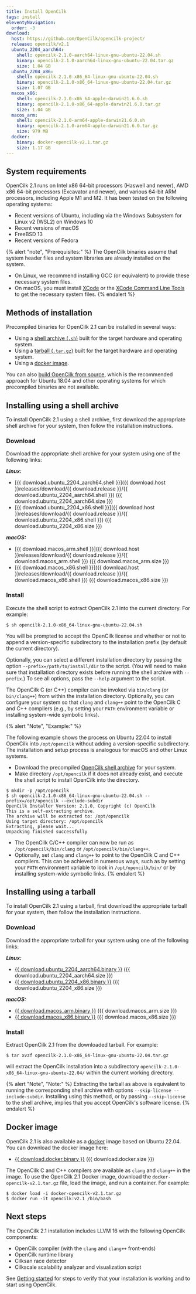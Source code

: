 ```yaml
---
title: Install OpenCilk
tags: install
eleventyNavigation:
  order: -3
download:
  host: https://github.com/OpenCilk/opencilk-project/
  release: opencilk/v2.1
  ubuntu_2204_aarch64: 
    shell: opencilk-2.1.0-aarch64-linux-gnu-ubuntu-22.04.sh
    binary: opencilk-2.1.0-aarch64-linux-gnu-ubuntu-22.04.tar.gz
    size: 1.04 GB
  ubuntu_2204_x86: 
    shell: opencilk-2.1.0-x86_64-linux-gnu-ubuntu-22.04.sh
    binary: opencilk-2.1.0-x86_64-linux-gnu-ubuntu-22.04.tar.gz
    size: 1.07 GB
  macos_x86: 
    shell: opencilk-2.1.0-x86_64-apple-darwin21.6.0.sh
    binary: opencilk-2.1.0-x86_64-apple-darwin21.6.0.tar.gz
    size: 1.04 GB
  macos_arm:
    shell: opencilk-2.1.0-arm64-apple-darwin21.6.0.sh
    binary: opencilk-2.1.0-arm64-apple-darwin21.6.0.tar.gz
    size: 979 MB
  docker: 
    binary: docker-opencilk-v2.1.tar.gz
    size: 1.17 GB
---
```


## System requirements

OpenCilk 2.1 runs on Intel x86 64-bit processors (Haswell and newer), AMD x86
64-bit processors (Excavator and newer), and various 64-bit ARM processors, including Apple M1 and M2. It has been tested on the following operating systems:

 - Recent versions of Ubuntu, including via the Windows Subsystem for Linux v2 (WSL2) on Windows 10
 - Recent versions of macOS
 - FreeBSD 13
 - Recent versions of Fedora

{% alert "note", "Prerequisites:" %}
The OpenCilk binaries assume that system header files and system libraries
are already installed on the system.
- On Linux, we recommend installing GCC (or equivalent) to provide these necessary system files.
- On macOS, you must install [XCode](https://developer.apple.com/support/xcode/) or
the [XCode Command Line Tools](https://mac.install.guide/commandlinetools/index.html) to get
the necessary system files. 
{% endalert %}

## Methods of installation

Precompiled binaries for OpenCilk 2.1 can be installed in several ways:
- Using a [shell archive (`.sh`)](#installing-using-a-shell-archive) built for the target hardware and operating system.
- Using a [tarball (`.tar.gz`)](#installing-using-a-tarball) built for the target hardware and operating system.
- Using a [docker image](#docker-image).

You can also [build OpenCilk from source](../build-opencilk-from-source),
which is the recommended approach for Ubuntu 18.04 and other operating systems for
which precompiled binaries are not available.

## Installing using a shell archive

To install OpenCilk 2.1 using a shell archive, first download the appropriate shell
archive for your system, then follow the installation instructions.

### Download

Download the appropriate shell archive for your system using one of the following links:

***Linux:***
 - [{{ download.ubuntu_2204_aarch64.shell }}]({{ download.host }}releases/download/{{ download.release }}/{{ download.ubuntu_2204_aarch64.shell }})
   ({{ download.ubuntu_2204_aarch64.size }})
 - [{{ download.ubuntu_2204_x86.shell }}]({{ download.host }}releases/download/{{ download.release }}/{{ download.ubuntu_2204_x86.shell }})
   ({{ download.ubuntu_2204_x86.size }})
 
***macOS:***
 - [{{ download.macos_arm.shell }}]({{ download.host }}releases/download/{{ download.release }}/{{ download.macos_arm.shell }})
   ({{ download.macos_arm.size }})
 - [{{ download.macos_x86.shell }}]({{ download.host }}releases/download/{{ download.release }}/{{ download.macos_x86.shell }})
   ({{ download.macos_x86.size }})

### Install

Execute the shell script to extract OpenCilk 2.1 into the current directory.  For example:

```shell-session
$ sh opencilk-2.1.0-x86_64-linux-gnu-ubuntu-22.04.sh
```

You will be prompted to accept the OpenCilk license and whether or not to
append a version-specific subdirectory to the installation prefix (by default
the current directory).

Optionally, you can select a different installation directory by passing the
option `--prefix=/path/to/install/dir` to the script.  (You will need to make
sure that installation directory exists before running the shell archive with
`--prefix`.)  To see all options, pass
the `--help` argument to the script.

The OpenCilk C (or C++) compiler can be invoked via `bin/clang` (or
`bin/clang++`) from within the installation directory.
Optionally, you can configure your system so that `clang` and `clang++` point to the OpenCilk C and C++
compilers (e.g., by setting your `PATH` environment variable or installing system-wide symbolic links).

{% alert "Note", "<span id='example'>Example:</span>" %}

The following example shows the
process on Ubuntu 22.04 to install OpenCilk into `/opt/opencilk` without adding
a version-specific subdirectory.  The installation and setup process is
analogous for macOS and other Linux systems.

- Download the precompiled [OpenCilk shell
archive](/doc/users-guide/install/#installing-using-a-shell-archive) for your
system.  
- Make directory `/opt/opencilk` if it does not already exist, and execute the shell script to install OpenCilk into the directory.

```shell-session
$ mkdir -p /opt/opencilk
$ sh opencilk-2.1.0-x86_64-linux-gnu-ubuntu-22.04.sh --prefix=/opt/opencilk --exclude-subdir
OpenCilk Installer Version: 2.1.0, Copyright (c) OpenCilk
This is a self-extracting archive.
The archive will be extracted to: /opt/opencilk 
Using target directory: /opt/opencilk
Extracting, please wait... 
Unpacking finished successfully
```

- The OpenCilk C/C++ compiler can now be run as `/opt/opencilk/bin/clang` or `/opt/opencilk/bin/clang++`.
- Optionally, set `clang` and `clang++` to point to the OpenCilk C and C++
compilers.  This can be achieved in numerous ways, such as by setting your
`PATH` environment variable to look in `/opt/opencilk/bin/` or by installing
system-wide symbolic links.
{% endalert %}

## Installing using a tarball

To install OpenCilk 2.1 using a tarball, first download the appropriate tarball
for your system, then follow the installation instructions.

### Download

Download the appropriate tarball for your system using one of the following links:

***Linux:***
 - <a id="{{ download.release }} ubuntu 2204 aarch86" href="{{ download.host }}releases/download/{{ download.release }}/{{ download.ubuntu_2204_aarch64.binary }}">{{ download.ubuntu_2204_aarch64.binary }}</a>
   ({{ download.ubuntu_2204_aarch64.size }})
 - <a id="{{ download.release }} ubuntu 2204 x86" href="{{ download.host }}releases/download/{{ download.release }}/{{ download.ubuntu_2204_x86.binary }}">{{ download.ubuntu_2204_x86.binary }}</a>
   ({{ download.ubuntu_2204_x86.size }})
 
***macOS:***
 - <a id="{{ download.release }} macos arm" href="{{ download.host }}releases/download/{{ download.release }}/{{ download.macos_arm.binary }}">{{ download.macos_arm.binary }}</a>
   ({{ download.macos_arm.size }})
 - <a id="{{ download.release }} macos x86" href="{{ download.host }}releases/download/{{ download.release }}/{{ download.macos_x86.binary }}">{{ download.macos_x86.binary }}</a>
   ({{ download.macos_x86.size }})
 
### Install

Extract OpenCilk 2.1 from the downloaded tarball.  For example:
```shell-session
$ tar xvzf opencilk-2.1.0-x86_64-linux-gnu-ubuntu-22.04.tar.gz
```
will extract the OpenCilk installation into a subdirectory
`opencilk-2.1.0-x86_64-linux-gnu-ubuntu-22.04/` within the current working directory.

{% alert "Note", "Note:" %}
Extracting the tarball as above is equivalent to running the corresponding
shell archive with options `--skip-license --include-subdir`.  Installing using this method,
or by passing `--skip-license` to the shell archive, implies that you accept OpenCilk's
software license.
{% endalert %}

## Docker image

OpenCilk 2.1 is also available as a [docker](https://www.docker.com/) image based on Ubuntu 22.04.
You can download the docker image here:

- <a id="{{ download.release }} docker" href="{{ download.host }}releases/download/{{ download.release }}/{{ download.docker.binary }}">{{ download.docker.binary }}</a>
   ({{ download.docker.size }})

The OpenCilk C and C++ compilers are available as `clang` and `clang++` in the
image.  To use the OpenCilk 2.1 Docker image, download the
`docker-opencilk-v2.1.tar.gz` file, load the image, and run a container.  For
example:

```shell-session
$ docker load -i docker-opencilk-v2.1.tar.gz
$ docker run -it opencilk:v2.1 /bin/bash
```

## Next steps

The OpenCilk 2.1 installation includes LLVM 16 with the following OpenCilk
components:

 - OpenCilk compiler (with the `clang` and `clang++` front-ends)
 - OpenCilk runtime library
 - Cilksan race detector 
 - Cilkscale scalability analyzer and visualization script

See [Getting started](/doc/users-guide/getting-started) for steps to verify
that your installation is working and to start using OpenCilk.
